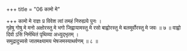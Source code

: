 +++
title = "06 कामो मे"

+++
कामो मे राज्ञः प्र विवेश त्वां तमहं निरुह्यये पुनः ।  
गृहेषु गोषु मे मनो अक्षोरस्तु मे भगो जिह्वायामस्तु मे रसो बाह्वोरस्तु मे बलमूर्वोरस्तु मे जवः ॥ ७ ॥ वाह्वो  
दिवो ऽसि निर्मथितं पृथिव्या अध्युद्भृतम् ।  
समुद्रादुच्यसे जातमक्ष्यामय भेषजमस्याथर्वणम् ॥ ८ ॥
